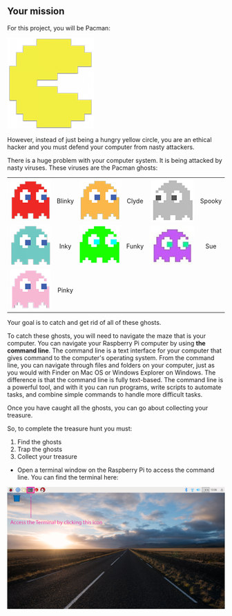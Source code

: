 ## Your mission

For this project, you will be Pacman:

![Pacman Image](images/pacmancharacter.png)

However, instead of just being a hungry yellow circle, you are an ethical hacker and you must defend your computer from nasty attackers.

There is a huge problem with your computer system. It is being attacked by nasty viruses. These viruses are the Pacman ghosts:

|                                              |           |                                              |           |                                              |           |
| :------------------------------------------: | :-------: | :------------------------------------------: | :-------: | :------------------------------------------: | :-------: |
| ![Blinky Ghost](images/ghostblinky.png)      | Blinky    | ![Clyde Ghost](images/ghostclyde.png)        | Clyde     | ![Spooky Ghost](images/ghostspooky.png)      | Spooky    |
| ![Inky Ghost](images/ghostinky.png)          | Inky      | ![Funky Ghost](images/ghostfunky.png)        | Funky     | ![Sue Ghost](images/ghostsue.jpg)            | Sue       |
| ![Pinky Ghost](images/ghostpinky.png)        | Pinky     |




Your goal is to catch and get rid of all of these ghosts.

To catch these ghosts, you will need to navigate the maze that is your computer. You can navigate your Raspberry Pi computer by using **the command line**. The command line is a text interface for your computer that gives command to the computer's operating system. From the command line, you can navigate through files and folders on your computer, just as you would with Finder on Mac OS or Windows Explorer on Windows. The difference is that the command line is fully text-based. The command line is a powerful tool, and with it you can run programs, write scripts to automate tasks, and combine simple commands to handle more difficult tasks.

Once you have caught all the ghosts, you can go about collecting your treasure.

So, to complete the treasure hunt you must:

1. Find the ghosts
2. Trap the ghosts
3. Collect your treasure


+ Open a terminal window on the Raspberry Pi to access the command line. You can find the terminal here:

![Find Terminal](images/findterminal.png)
